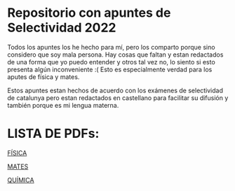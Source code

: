 # Repositorio con apuntes de Selectividad 2022
Todos los apuntes los he hecho para mí, pero los comparto porque sino considero que soy mala persona. 
Hay cosas que faltan y estan redactados de una forma que yo puedo entender y otros tal vez no, lo siento si esto presenta algún inconveniente :(
Esto es especialmente verdad para los aputes de física y mates. 

Estos apuntes estan hechos de acuerdo con los exámenes de selectividad de catalunya pero estan redactados en castellano para facilitar su difusión y también porque es mi lengua materna. 

# LISTA DE PDFs:

[FÍSICA](https://github.com/tomiock/sele-2022/blob/main/fisica/fisica.pdf)

[MATES](https://github.com/tomiock/sele-2022/blob/main/mates/mates.pdf)

[QUÍMICA](https://github.com/tomiock/sele-2022/blob/main/quimica/quimica.pdf)
